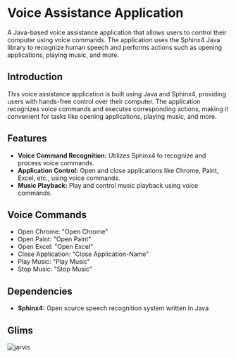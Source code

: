 # Voice Assistance Application

A Java-based voice assistance application that allows users to control their computer using voice commands. The application uses the Sphinx4 Java library to recognize human speech and performs actions such as opening applications, playing music, and more.

## Introduction

This voice assistance application is built using Java and Sphinx4, providing users with hands-free control over their computer. The application recognizes voice commands and executes corresponding actions, making it convenient for tasks like opening applications, playing music, and more.

## Features

- **Voice Command Recognition:** Utilizes Sphinx4 to recognize and process voice commands.
- **Application Control:** Open and close applications like Chrome, Paint, Excel, etc., using voice commands.
- **Music Playback:** Play and control music playback using voice commands.

## Voice Commands
- Open Chrome: "Open Chrome"
- Open Paint: "Open Paint"
- Open Excel: "Open Excel"
- Close Application: "Close Application-Name"
- Play Music: "Play Music"
- Stop Music: "Stop Music"

## Dependencies
- **Sphinx4:** Open source speech recognition system written in Java

## Glims
![jarvis](https://github.com/rekildo/Voice-Assistance-Application/assets/77988632/0fe864c0-1e33-45c6-8016-8e5ee7350fc3)
